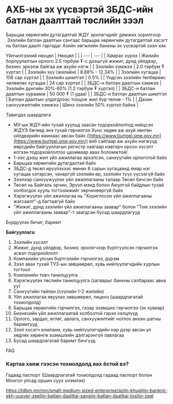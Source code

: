 # АХБ-ны эх үүсвэртэй ЗБДС-ийн батлан даалттай төслийн зээл

Барьцаа хөрөнгийн дутагдалтай ЖДҮ эрхлэгчдийг дэмжих зорилгоор  Зээлийн батлан даалтын сангаас барьцаа хөрөнгийн дутагдалтай хэсэгт нь батлан даалт гаргадаг Азийн хөгжлийн банкны эх үүсвэртэй зээл юм.

Үйлчилгээний нөхцөл
| Нөхцөл | |
| --- | --- |
| Хамрах хүрээ | Жилийн борлуулалтын орлого 2.5 тэрбум ₮-с дээшгүй жижиг, дунд үйлдвэр, бизнес эрхэлж байгаа аж ахуйн нэгж |
| Зээлийн хэмжээ | 2.0 тэрбум ₮ хүртэл |
| Зээлийн хүү (жилийн) | 8.88% - 12.34% |
| Зээлийн хугацаа | 108 сар хүртэл |
| Зээлийн шимтгэл | 0.5% |
| Үндсэн зээлийн төлбөрөөс чөлөөлөх хугацаа | 24 сар хүртэл |
| ЗБДС-н батлан даалтын хэмжээ | Зээлийн дүнгийн 30%-60% (1.2 тэрбум ₮ хүртэл) |
| ЗБДС-н батлан даалтын хураамж | 50 000 ₮ (1 удаа) |
| ЗБДС-н батлан даалтын шимтгэл | Батлан даалтын үлдэгдлээс тооцож жил бүр төлнө - 1% |
| Дахин санхүүжилтийн хэмжээ | Шинэ зээлийн 50% хүртэл байна |

Тавигдах шаардлага

- МУ-ын ЖДҮ-ийн тухай хуульд заасан тодорхойлолтод нийцсэн ЖДҮЭ бөгөөд энэ тухай гэрчилгээ Хүнс хөдөө аж ахуй хөнгөн үйлдвэрийн яамнаас авсан байх /[https://www.burtgel.sme.gov.mn](https://www.burtgel.sme.gov.mn/) веб сайтаар аж ахуйн нэгжүүд өөрсдийн байгууллагын регистр хаягаар нэвтэрч орсон хүсэлт илгээн тодорхойлолтоо цахимаар авах боломжтой/
- 1-ээс дээш жил үйл ажиллагаа эрхэлсэн, санхүүгийн орлоготой байх
- Барьцаа хөрөнгийн дутагдалтай байх
- ЗБДС-д төсөл ирүүлэхээс өмнөх 6 сарын хугацаанд ямар нэг хугацаа хэтэрсэн, чанаргүй зээлийн өр, зээлийн түүх үүсээгүй байх
- Зээлээр санхүүжүүлэх үйл ажиллагааны талаар Төсөл бичсэн байх
- Төсөл нь Байгаль орчин, Эрүүл мэнд болон Аюулгүй байдлын тухай холбогдох хууль тогтоомжийг зөрчихөөргүй байх
- Хэрэгжүүлэх үйл ажиллагаа нь "Хориглосон үйл ажиллагааны жагсаалт"-д багтаагүй байх
- "Жижиг, дунд зээлийн үйл ажиллагааны заавар" болон "Том зээлийн үйл ажиллагааны заавар"-т заагдсан бусад шаардлагууд

Бүрдүүлэх бичиг, баримт

**Байгууллага:**

1. Зээлийн хүсэлт
2. Жижиг, дунд үйлдвэр, бизнес эрхлэгчээр бүртгүүлсэн гэрчилгээ эсвэл тодорхойлолт
3. Компанийн улсын бүртгэлийн гэрчилгээ, дүрэм
4. Зээл авах тухай ТУЗ-ын зөвшөөрөл, хувь нийлүүлэгчдийн хурлын тогтоол
5. Компанийн товч танилцуулга
6. Хэрэгжүүлэх төслийн танилцуулга (загварыг банкны салбараас авна уу)
7. Санхүүгийн тайлан (сүүлийн 1-2 жилийн)
8. Үйл ажиллагаа явуулах зөвшөөрөл, лиценз (шаардлагатай тохиолдолд)
9. Барьцаа хөрөнгийн гэрчилгээ, газар эзэмших гэрчилгээ (эх хувиар)
10. Бизнесийн үйл ажиллагаатай холбоотой гэрээ хэлцлүүд
11. Орлого, зардал, өглөг, авлага, санхүүжилтийг нотлох анхан шатны баримтууд
12. Зээл хүсэгч компани, хувь нийлүүлэгчдийн нэр дээр авсан үл хөдлөх хөрөнгө эзэмшлийн дэлгэрэнгүй лавлагаа
13. Бусад шаардлагатай баримт бичгүүд

FAQ

### Картаа хаяж гээсэн тохиолдолд яах ёстой вэ?

Гадаад паспорт (Шаардлагатай тохиолдолд гадаад паспорт болон Монгол улсад оршин суух үнэмлэх)

https://tdbm.mn/mn/small-medium-sized-enterprise/aziin-khugjliin-banknii-ekh-uusver-zeeliin-batlan-daalttai-sangiin-batlan-daalttai-tosliin-zeel